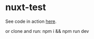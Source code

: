 # nuxt-test

See code in action [here](https://konstantin-bondarenko.github.io/nuxt-test/).

or clone and run:
npm i && npm run dev
